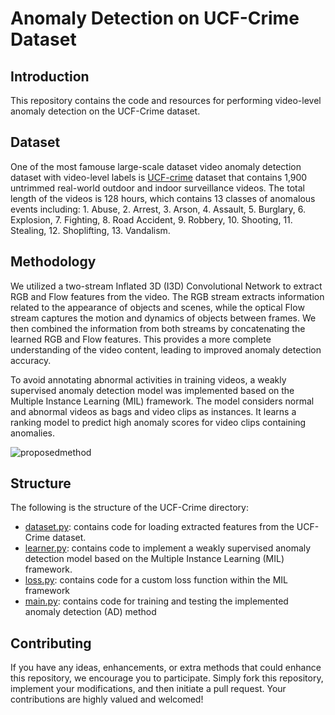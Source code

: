 # Anomaly Detection on UCF-Crime Dataset

## Introduction
This repository contains the code and resources for performing video-level anomaly detection on the UCF-Crime dataset. 

## Dataset
One of the most famouse large-scale dataset video anomaly detection dataset with video-level labels is [UCF-crime](https://www.crcv.ucf.edu/projects/real-world/) dataset that contains 1,900 untrimmed real-world outdoor and indoor surveillance videos. The total length of the videos is 128 hours, which contains 13 classes of anomalous events including: 1. Abuse, 2. Arrest, 3. Arson, 4. Assault, 5. Burglary, 6. Explosion, 7. Fighting, 8. Road Accident, 9. Robbery, 10. Shooting, 11. Stealing, 12. Shoplifting, 13. Vandalism.

## Methodology
We utilized a two-stream Inflated 3D (I3D) Convolutional Network to extract RGB and Flow features from the video. The RGB stream extracts information related to the appearance of objects and scenes, while the optical Flow stream captures the motion and dynamics of objects between frames. We then combined
the information from both streams by concatenating the learned RGB and Flow features. This provides a more complete understanding of the video content, leading to improved anomaly detection accuracy.

To avoid annotating abnormal activities in training videos, a weakly supervised anomaly detection
model was implemented based on the Multiple Instance Learning (MIL) framework. The
model considers normal and abnormal videos as bags and video clips as instances. It learns a
ranking model to predict high anomaly scores for video clips containing anomalies.


![proposedmethod](https://github.com/VectorInstitute/anomaly-detection-project/assets/23232055/ff15b1e8-00e5-403a-bff9-3426d8acb7a4)

## Structure
The following is the structure of the UCF-Crime directory:

* [dataset.py](./UCF-Crime/dataset.py): contains code for loading extracted features from the UCF-Crime dataset.
* [learner.py](./UCF-Crime/learner.py): contains code to implement a weakly supervised anomaly detection model based on the Multiple Instance Learning (MIL) framework.
* [loss.py](./UCF-Crime/loss.py): contains code for a custom loss function within the MIL framework
* [main.py](./UCF-Crime/main.py): contains code for training and testing the implemented anomaly detection (AD) method
<!-- * [UCF-Crime_demo.ipynb](./UCSDPedestraian/UCSDPedestrain_demo.ipynb): a notebook to experiment with MIL algorithm -->



## Contributing
If you have any ideas, enhancements, or extra methods that could enhance this repository, we encourage you to participate. Simply fork this repository, implement your modifications, and then initiate a pull request. Your contributions are highly valued and welcomed!